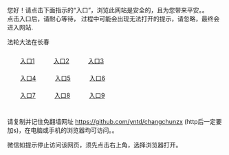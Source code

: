 您好！请点击下面指示的“入口”，浏览此网站是安全的，且为您带来平安。。 <br/>
点击入口后，请耐心等待， 过程中可能会出现无法打开的提示，请忽略，最终会进入网站. </br>

法轮大法在长春<br/>
<div style="padding:10px"><a style="margin:20px" target="_blank" href="https://d287586w3sufaf.cloudfront.net/2Qpsp?pxkwkq" id="ccLink1" rel="nofollow">入口1</a> <a target="_blank" style="margin:20px" href="https://d3ui33ir2j9g2g.cloudfront.net/2Qpsp?ldahuln" id="ccLink2" rel="nofollow">入口2</a> <a style="margin:20px" target="_blank" href="https://d11ulywq0yg7nr.cloudfront.net/2Qpsp?cxtbdak" id="ccLink3" rel="nofollow">入口3</a></div>

<div style="padding:10px" ><a style="margin:20px" target="_blank" href="https://d287586w3sufaf.cloudfront.net/2Qpsp?pxkwkq" id="ccLink4" rel="nofollow">入口4</a> <a style="margin:20px" href="https://d3ui33ir2j9g2g.cloudfront.net/2Qpsp?ldahuln" target="_blank" id="ccLink5" rel="nofollow">入口5</a> <a style="margin:20px" href="https://d11ulywq0yg7nr.cloudfront.net/2Qpsp?cxtbdak" target="_blank" id="ccLink6" rel="nofollow">入口6</a></div>

<div style="padding:10px"><a style="margin:20px" target="_blank" href="https://d287586w3sufaf.cloudfront.net/2Qpsp?pxkwkq" id="ccLink7" rel="nofollow">入口7</a> <a style="margin:20px" href="https://d3ui33ir2j9g2g.cloudfront.net/2Qpsp?ldahuln" target="_blank" id="ccLink8" rel="nofollow">入口8</a> <a style="margin:20px" target="_blank" href="https://d11ulywq0yg7nr.cloudfront.net/2Qpsp?cxtbdak" id="ccLink9" rel="nofollow">入口9</a></div>

<br/>



请复制并记住免翻墙网址 https://github.com/yntd/changchunzx (http后一定要加s)，在电脑或手机的浏览器均可访问。。<br/>

微信如提示停止访问该网页，须先点击右上角，选择浏览器打开。
